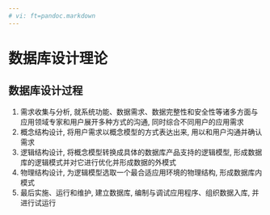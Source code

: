 ```yaml
---
# vi: ft=pandoc.markdown
---
```


# 数据库设计理论

## 数据库设计过程

1. 需求收集与分析, 就系统功能、数据需求、数据完整性和安全性等诸多方面与应用领域专家和用户展开多种方式的沟通, 同时综合不同用户的应用需求
1. 概念结构设计, 将用户需求以概念模型的方式表达出来, 用以和用户沟通并确认需求
1. 逻辑结构设计, 将概念模型转换成具体的数据库产品支持的逻辑模型, 形成数据库的逻辑模式并对它进行优化并形成数据的外模式
1. 物理结构设计, 为逻辑模型选取一个最合适应用环境的物理结构, 形成数据库内模式
1. 最后实施、运行和维护, 建立数据库, 编制与调试应用程序、组织数据入库, 并进行试运行
